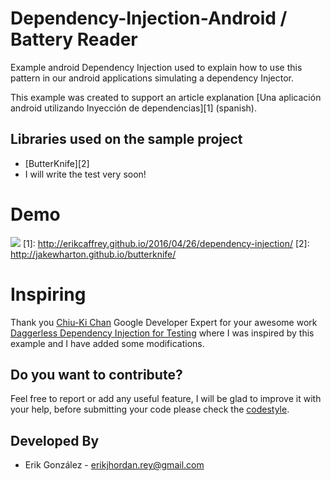 # Dependency-Injection-Android / Battery Reader

Example android Dependency Injection used to explain how to use this pattern in our android applications simulating a dependency Injector.

This example was created to support an article explanation [Una aplicación android utilizando Inyección de dependencias][1] (spanish).


Libraries used on the sample project
------------------------------------
* [ButterKnife][2]
* I will write the test very soon!


# Demo
![](./art/battery.png)
[1]: http://erikcaffrey.github.io/2016/04/26/dependency-injection/
[2]: http://jakewharton.github.io/butterknife/

# Inspiring
Thank you [Chiu-Ki Chan](https://developers.google.com/experts/people/chiu-ki-chan) Google Developer Expert for your awesome work 
[Daggerless Dependency Injection for Testing](https://github.com/chiuki/daggerless-di-testing/tree/master) 
where I was inspired by this example and I have added some modifications.


Do you want to contribute?
--------------------------

Feel free to report or add any useful feature, I will be glad to improve it with your help, before submitting your code please check the [codestyle](https://github.com/square/java-code-styles).

Developed By
------------

* Erik González  - <erikjhordan.rey@gmail.com>
